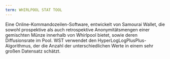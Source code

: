 ```yaml
---
term: WHIRLPOOL STAT TOOL
---
```


Eine Online-Kommandozeilen-Software, entwickelt von Samourai Wallet, die sowohl prospektive als auch retrospektive Anonymitätsmengen einer gemischten Münze innerhalb von Whirlpool bietet, sowie deren Diffusionsrate im Pool. WST verwendet den HyperLogLogPlusPlus-Algorithmus, der die Anzahl der unterschiedlichen Werte in einem sehr großen Datensatz schätzt.